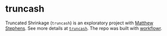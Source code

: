 # truncash

Truncated Shrinkage (`truncash`) is an exploratory project with [Matthew Stephens](http://stephenslab.uchicago.edu/).  See more details at [`truncash`](https://lsun.github.io/truncash/).  The repo was built with [workflowr].

[workflowr]: https://github.com/jdblischak/workflowr